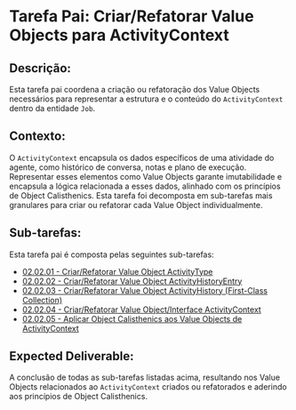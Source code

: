 # Tarefa Pai: Criar/Refatorar Value Objects para ActivityContext

## Descrição:

Esta tarefa pai coordena a criação ou refatoração dos Value Objects necessários para representar a estrutura e o conteúdo do `ActivityContext` dentro da entidade `Job`.

## Contexto:

O `ActivityContext` encapsula os dados específicos de uma atividade do agente, como histórico de conversa, notas e plano de execução. Representar esses elementos como Value Objects garante imutabilidade e encapsula a lógica relacionada a esses dados, alinhado com os princípios de Object Calisthenics. Esta tarefa foi decomposta em sub-tarefas mais granulares para criar ou refatorar cada Value Object individualmente.

## Sub-tarefas:

Esta tarefa pai é composta pelas seguintes sub-tarefas:

*   [02.02.01 - Criar/Refatorar Value Object ActivityType](02-create-activity-context-vos/01-create-activity-type-vo.md)
*   [02.02.02 - Criar/Refatorar Value Object ActivityHistoryEntry](02-create-activity-context-vos/02-create-activity-history-entry-vo.md)
*   [02.02.03 - Criar/Refatorar Value Object ActivityHistory (First-Class Collection)](02-create-activity-context-vos/03-create-activity-history-vo.md)
*   [02.02.04 - Criar/Refatorar Value Object/Interface ActivityContext](02-create-activity-context-vos/04-create-activity-context-vo.md)
*   [02.02.05 - Aplicar Object Calisthenics aos Value Objects de ActivityContext](02-create-activity-context-vos/05-apply-object-calisthenics.md)

## Expected Deliverable:

A conclusão de todas as sub-tarefas listadas acima, resultando nos Value Objects relacionados ao `ActivityContext` criados ou refatorados e aderindo aos princípios de Object Calisthenics.